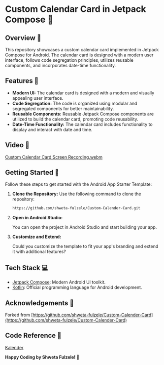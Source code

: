 
# Custom Calendar Card in Jetpack Compose 📅

## Overview 🌟

This repository showcases a custom calendar card implemented in Jetpack Compose for Android. The calendar card is designed with a modern user interface, follows code segregation principles, utilizes reusable components, and incorporates date-time functionality.

## Features 🚀

- **Modern UI:** The calendar card is designed with a modern and visually appealing user interface.
- **Code Segregation:** The code is organized using modular and segregated components for better maintainability.
- **Reusable Components:** Reusable Jetpack Compose components are utilized to build the calendar card, promoting code reusability.
- **Date-Time Functionality:** The calendar card includes functionality to display and interact with date and time.


 ## Video 🎥

[Custom Calendar Card Screen Recording.webm](https://github.com/shweta-fulzele/Custom-Calender-Card/assets/46936228/793ce4ce-7af3-44e9-8180-80a437265b9f)

## Getting Started 🚀

Follow these steps to get started with the Android App Starter Template:

1. **Clone the Repository:**
    Use the following command to clone the repository:

   ```bash
   https://github.com/shweta-fulzele/Custom-Calender-Card.git
   
2. **Open in Android Studio:**

     You can open the project in Android Studio and start building your app.

3. **Customize and Extend:**

     Could you customize the template to fit your app's branding and extend it with additional features?

## Tech Stack 💻

- [Jetpack Compose](https://developer.android.com/jetpack/compose/documentation): Modern Android UI toolkit.
- [Kotlin](https://developer.android.com/kotlin?gclid=CjwKCAiApuCrBhAuEiwA8VJ6JmBS4wL691euXD7CTg7vDJ57ER_FZjobCqBvrNpBLKcUK_PErbaO0BoCoFQQAvD_BwE&gclsrc=aw.ds): Official programming language for Android development.

## Acknowledgements 🙏
Forked from [https://github.com/shweta-fulzele/Custom-Calender-Card](https://github.com/shweta-fulzele/Custom-Calender-Card) 

## Code Reference 🙏
 [Kalender](https://github.com/hi-manshu/Kalendar)

**Happy Coding by Shweta Fulzele! 🚀**

